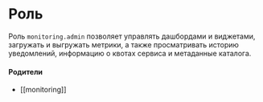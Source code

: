 # Роль

Роль `monitoring.admin` позволяет управлять дашбордами и виджетами, загружать и выгружать метрики, а также просматривать историю уведомлений, информацию о квотах сервиса и метаданные каталога.


#### Родители

- [[monitoring]]
